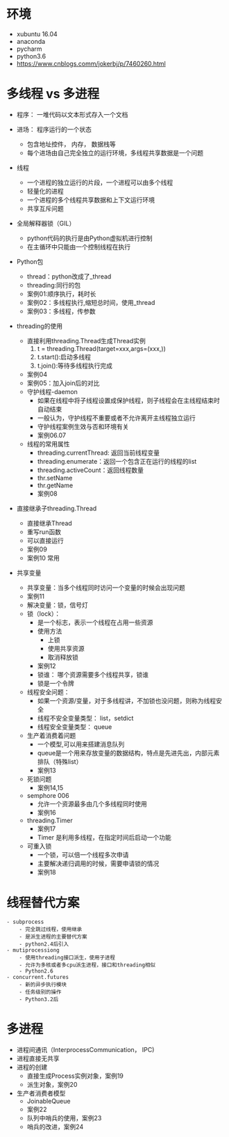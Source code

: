 # 环境
- xubuntu 16.04
- anaconda
- pycharm
- python3.6
- https://www.cnblogs.comm/jokerbj/p/7460260.html

# 多线程 vs 多进程
- 程序： 一堆代码以文本形式存入一个文档
- 进场： 程序运行的一个状态
    - 包含地址控件， 内存， 数据栈等
    - 每个进场由自己完全独立的运行环境，多线程共享数据是一个问题
- 线程
    - 一个进程的独立运行的片段，一个进程可以由多个线程
    - 轻量化的进程
    - 一个进程的多个线程共享数据和上下文运行环境
    - 共享互斥问题
- 全局解释器锁（GIL）
    - python代码的执行是由Python虚拟机进行控制
    - 在主循环中只能由一个控制线程在执行

- Python包
    - thread：python改成了_thread
    - threading:同行的包
    - 案例01:顺序执行，耗时长
    - 案例02：多线程执行,缩短总时间，使用_thread
    - 案例03：多线程，传参数

- threading的使用
    - 直接利用threading.Thread生成Thread实例
        1. t = threading.Thread(target=xxx,args=(xxx,))
        2. t.start():启动多线程
        3. t.join():等待多线程执行完成
    - 案例04
    - 案例05：加入join后的对比
    - 守护线程-daemon
        - 如果在线程中将子线程设置成保护线程，则子线程会在主线程结束时自动结束
        - 一般认为，守护线程不重要或者不允许离开主线程独立运行
        - 守护线程案例生效与否和环境有关
        - 案例06.07
    - 线程的常用属性
        - threading.currentThread: 返回当前线程变量
        - threading.enumerate：返回一个包含正在运行的线程的list
        - threading.activeCount：返回线程数量
        - thr.setName
        - thr.getName
        - 案例08
- 直接继承子threading.Thread
    - 直接继承Thread
    - 重写run函数
    - 可以直接运行
    - 案例09
    - 案例10 常用
- 共享变量
    - 共享变量：当多个线程同时访问一个变量的时候会出现问题
    - 案例11
    - 解决变量：锁，信号灯
    - 锁（lock）：
        - 是一个标志，表示一个线程在占用一些资源
        - 使用方法
            - 上锁
            - 使用共享资源
            - 取消释放锁
        - 案例12
        - 锁谁： 哪个资源需要多个线程共享，锁谁
        - 锁是一个令牌
    - 线程安全问题：
        - 如果一个资源/变量，对于多线程讲，不加锁也没问题，则称为线程安全
        - 线程不安全变量类型： list，setdict
        - 线程安全变量类型： queue
    - 生产着消费着问题
        - 一个模型,可以用来搭建消息队列
        - queue是一个用来存放变量的数据结构，特点是先进先出，内部元素排队（特殊list）
        - 案例13
    - 死锁问题
        - 案例14,15
    - semphore 006
        - 允许一个资源最多由几个多线程同时使用
        - 案例16
    - threading.Timer
        - 案例17
        - Timer 是利用多线程，在指定时间后启动一个功能
    - 可重入锁
        - 一个锁，可以倍一个线程多次申请
        - 主要解决递归调用的时候，需要申请锁的情况
        - 案例18

# 线程替代方案
    - subprocess
        - 完全跳过线程，使用继承
        - 是派生进程的主要替代方案
        - python2.4后引入
    - mutiprocessiong
        - 使用threading接口派生，使用子进程
        - 允许为多核或者多cpu派生进程，接口和threading相似
        - Python2.6
    - concurrent.futures
        - 新的异步执行模块
        - 任务级别的操作
        - Python3.2后

# 多进程
- 进程间通讯（InterprocessCommunication， IPC)
- 进程直接无共享
- 进程的创建
    - 直接生成Process实例对象，案例19
    - 派生对象，案例20
- 生产者消费者模型
    - JoinableQueue
    - 案例22
    - 队列中哨兵的使用，案例23
    - 哨兵的改进，案例24